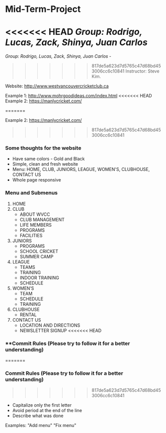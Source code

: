 # Mid-Term-Project

<<<<<<< HEAD
*Group: Rodrigo, Lucas, Zack, Shinya, Juan Carlos*
=======
*Group: Rodrigo, Lucas, Zack, Shinya, Juan Carlos* - 
>>>>>>> 817de5a623d7d5765c47d68bd453006cc6c10841
Instructor: Steve Kim.

Website: http://www.westvancouvercricketclub.ca

Example 1: http://www.mohrgoodideas.com/index.html
<<<<<<< HEAD
Example 2: https://manlycricket.com/

=======

Example 2: https://manlycricket.com/

>>>>>>> 817de5a623d7d5765c47d68bd453006cc6c10841
### **Some thoughts for the website**

  - Have same colors - Gold and Black
  - Simple, clean and fresh website
  - Menu: HOME, CLUB, JUNIORS, LEAGUE, WOMEN'S, CLUBHOUSE, CONTACT US
  - Whole page responsive

### **Menu and Submenus**
1. HOME
2. CLUB
    - ABOUT WVCC
    - CLUB MANAGEMENT
    - LIFE MEMBERS
    - PROGRAMS
    - FACILITIES
3. JUNIORS
    - PROGRAMS
    - SCHOOL CRICKET
    - SUMMER CAMP
4. LEAGUE
    - TEAMS
    - TRAINING
    - INDOOR TRAINING
    - SCHEDULE
5. WOMEN’S
    - TEAM
    - SCHEDULE
    - TRAINING
6. CLUBHOUSE
    - RENTAL
7. CONTACT US
    - LOCATION AND DIRECTIONS
    - NEWSLETTER SIGNUP
<<<<<<< HEAD

### **Commit Rules (Please try to follow it for a better understanding)
=======
    
### **Commit Rules (Please try to follow it for a better understanding)**
>>>>>>> 817de5a623d7d5765c47d68bd453006cc6c10841
- Capitalize only the first letter
- Avoid period at the end of the line
- Describe what was done

Examples: "Add menu" "Fix menu"